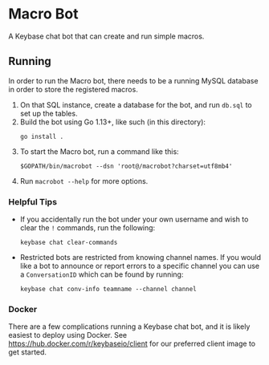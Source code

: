 # Macro Bot

A Keybase chat bot that can create and run simple macros.

## Running

In order to run the Macro bot, there needs to be a running MySQL database in order to store the registered macros.

1. On that SQL instance, create a database for the bot, and run `db.sql` to set up the tables.
2. Build the bot using Go 1.13+, like such (in this directory):
   ```
   go install .
   ```
3. To start the Macro bot, run a command like this:
   ```
   $GOPATH/bin/macrobot --dsn 'root@/macrobot?charset=utf8mb4'
   ```
4. Run `macrobot --help` for more options.

### Helpful Tips

- If you accidentally run the bot under your own username and wish to clear the `!` commands, run the following:
  ```
  keybase chat clear-commands
  ```
- Restricted bots are restricted from knowing channel names. If you would like
  a bot to announce or report errors to a specific channel you can use a
  `ConversationID` which can be found by running:
  ```
  keybase chat conv-info teamname --channel channel
  ```

### Docker

There are a few complications running a Keybase chat bot, and it is likely easiest to deploy using Docker. See https://hub.docker.com/r/keybaseio/client for our preferred client image to get started.

